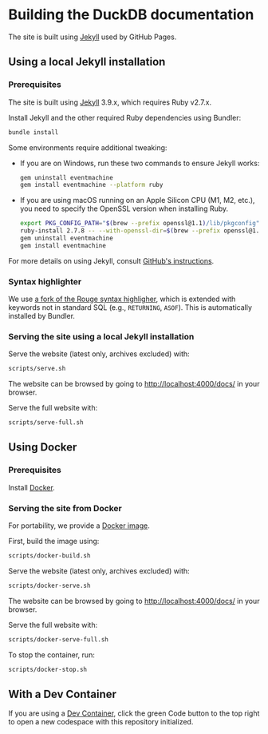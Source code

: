 # Building the DuckDB documentation

The site is built using [Jekyll](https://jekyllrb.com/) used by GitHub Pages.

## Using a local Jekyll installation

### Prerequisites

The site is built using [Jekyll](https://jekyllrb.com/) 3.9.x, which requires Ruby v2.7.x.

Install Jekyll and the other required Ruby dependencies using Bundler:

```bash
bundle install
```

Some environments require additional tweaking:

* If you are on Windows, run these two commands to ensure Jekyll works:

    ```bash
    gem uninstall eventmachine
    gem install eventmachine --platform ruby
    ```

* If you are using macOS running on an Apple Silicon CPU (M1, M2, etc.), you need to specify the OpenSSL version when installing Ruby.

    ```bash
    export PKG_CONFIG_PATH="$(brew --prefix openssl@1.1)/lib/pkgconfig"
    ruby-install 2.7.8 -- --with-openssl-dir=$(brew --prefix openssl@1.1)
    gem uninstall eventmachine
    gem install eventmachine
    ```

For more details on using Jekyll, consult [GitHub's instructions](https://docs.github.com/en/pages/setting-up-a-github-pages-site-with-jekyll/testing-your-github-pages-site-locally-with-jekyll).

### Syntax highlighter

We use [a fork of the Rouge syntax highligher](https://github.com/duckdb/rouge/blob/duckdb/lib/rouge/lexers/sql.rb), which is extended with keywords not in standard SQL (e.g., `RETURNING`, `ASOF`). This is automatically installed by Bundler.

### Serving the site using a local Jekyll installation

Serve the website (latest only, archives excluded) with:

```bash
scripts/serve.sh
```

The website can be browsed by going to <http://localhost:4000/docs/> in your browser.

Serve the full website with:

```sh
scripts/serve-full.sh
```

## Using Docker

### Prerequisites

Install [Docker](https://docs.docker.com/get-docker/).

### Serving the site from Docker

For portability, we provide a [Docker image](Dockerfile).

First, build the image using:

```sh
scripts/docker-build.sh
```

Serve the website (latest only, archives excluded) with:

```sh
scripts/docker-serve.sh
```

The website can be browsed by going to <http://localhost:4000/docs/> in your browser.

Serve the full website with:

```sh
scripts/docker-serve-full.sh
```

To stop the container, run:

```sh
scripts/docker-stop.sh
```

## With a Dev Container

If you are using a [Dev Container](https://code.visualstudio.com/docs/devcontainers/containers), click the green Code button to the top right to open a new codespace with this repository initialized.
